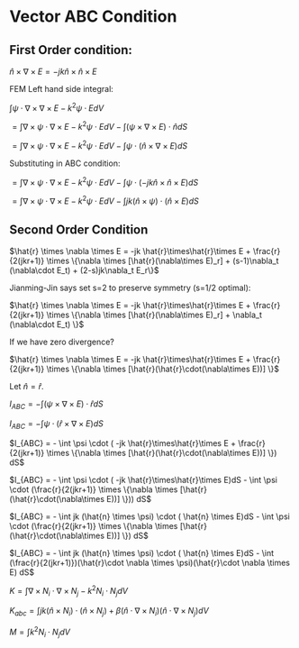 # Vector ABC Condition

## First Order condition:

$\hat{n} \times \nabla \times E = -jk \hat{n}\times\hat{n}\times E$

FEM Left hand side integral:

$\int \psi \cdot \nabla \times \nabla \times E - k^2 \psi \cdot E dV$

$=\int \nabla \times \psi \cdot  \nabla \times E - k^2 \psi \cdot E dV - \int (\psi \times \nabla \times E) \cdot \hat{n}dS$

$=\int \nabla \times \psi \cdot  \nabla \times E - k^2 \psi \cdot E dV - \int \psi \cdot ( \hat{n} \times \nabla \times E) dS$

Substituting in ABC condition:

$=\int \nabla \times \psi \cdot  \nabla \times E - k^2 \psi \cdot E dV - \int \psi \cdot (-jk \hat{n} \times \hat{n} \times E) dS$

$=\int \nabla \times \psi \cdot  \nabla \times E - k^2 \psi \cdot E dV - \int jk (\hat{n} \times \psi) \cdot ( \hat{n} \times E) dS$

## Second Order Condition

$\hat{r} \times \nabla \times E = -jk \hat{r}\times\hat{r}\times E + \frac{r}{2(jkr+1)} \times \{\nabla \times [\hat{r}(\nabla\times E)_r] + (s-1)\nabla_t (\nabla\cdot E_t) + (2-s)jk\nabla_t E_r\}$

Jianming-Jin says set s=2 to preserve symmetry (s=1/2 optimal):

$\hat{r} \times \nabla \times E = -jk \hat{r}\times\hat{r}\times E + \frac{r}{2(jkr+1)} \times \{\nabla \times [\hat{r}(\nabla\times E)_r] + \nabla_t (\nabla\cdot E_t) \}$

If we have zero divergence?

$\hat{r} \times \nabla \times E = -jk \hat{r}\times\hat{r}\times E + \frac{r}{2(jkr+1)} \times \{\nabla \times [\hat{r}(\hat{r}\cdot(\nabla\times E))] \}$

Let $\hat{n}=\hat{r}$.

$I_{ABC} = - \int (\psi \times \nabla \times E) \cdot \hat{r}dS$

$I_{ABC} = - \int \psi \cdot ( \hat{r} \times \nabla \times E) dS$

$I_{ABC} = - \int \psi \cdot ( -jk \hat{r}\times\hat{r}\times E + \frac{r}{2(jkr+1)} \times \{\nabla \times [\hat{r}(\hat{r}\cdot(\nabla\times E))] \}) dS$

$I_{ABC} = - \int \psi \cdot ( -jk \hat{r}\times\hat{r}\times E)dS - \int \psi \cdot (\frac{r}{2(jkr+1)} \times \{\nabla \times [\hat{r}(\hat{r}\cdot(\nabla\times E))] \})) dS$

$I_{ABC} = - \int jk (\hat{n} \times \psi) \cdot ( \hat{n} \times E)dS - \int \psi \cdot (\frac{r}{2(jkr+1)} \times \{\nabla \times [\hat{r}(\hat{r}\cdot(\nabla\times E))] \}) dS$

$I_{ABC} = - \int jk (\hat{n} \times \psi) \cdot ( \hat{n} \times E)dS - \int (\frac{r}{2(jkr+1)})(\hat{r}\cdot \nabla \times \psi)(\hat{r}\cdot \nabla \times E) dS$


$K = \int \nabla \times N_i \cdot \nabla \times N_j - k^2 N_i \cdot N_j dV$

$K_{abc} = \int jk (\hat n \times N_i) \cdot (\hat n \times N_j) + \beta (\hat n \cdot \nabla \times N_i)(\hat n \cdot \nabla \times N_j) dV$

$M = \int k^2 N_i \cdot N_j dV$
